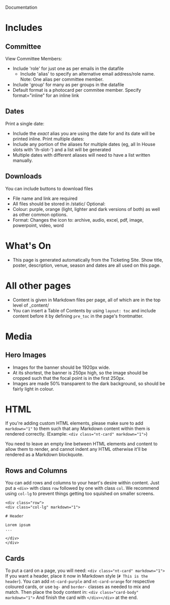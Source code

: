 Documentation

# Includes 
  ## Committee
  View Committee Members:
  - Include 'role' for just one as per emails in the datafile
    - Include 'alias' to specify an alternative email address/role name.
      Note: One alias per committee member.
  - Include 'group' for many as per groups in the datafile 
  - Default format is a photocard per commitee member. Specify format="inline" for an inline link

  ## Dates 
  Print a single date:
  - Include the *exact* alias you are using the date for and its date will be printed inline.
  Print multiple dates:
  - Include any portion of the aliases for multiple dates (eg, all In House slots with 'ih-slot-') and a list will be generated 
  - Multiple dates with different aliases will need to have a list written manually.

  ## Downloads
  You can include buttons to download files 
  - File name and link are required 
  - All files should be stored in /static/
  Optional: 
  - Colour: purple, orange (light, lighter and dark versions of both) as well as other common options.
  - Format: Changes the icon to: archive, audio, excel, pdf, image, powerpoint, video, word

# What's On 
  - This page is generated automatically from the Ticketing Site. Show title, poster, description, venue, season and dates are all used on this page.

# All other pages 
  - Content is given in Markdown files per page, all of which are in the top level of _content/ 
  - You can insert a Table of Contents by using `layout: toc` and include content before it by defining `pre_toc` in the page's frontmatter. 

# Media 
  ## Hero Images
  - Images for the banner should be 1920px wide.
  - At its shortest, the banner is 250px high, so the image should be cropped such that the focal point is in the first 250px. 
  - Images are made 50% transparent to the dark background, so should be fairly light in colour.

# HTML
  If you're adding custom HTML elements, please make sure to add `markdown="1"` to them such that any Markdown content within them is rendered correctly. (Example: `<div class="nt-card" markdown="1">`)

  You need to leave an empty line between HTML elements and content to allow them to render, and cannot indent any HTML otherwise it'll be rendered as a Markdown blockquote.

  ## Rows and Columns 
  You can add rows and columns to your heart's desire within content. Just put a `<div>` with class `row` followed by one with class `col`. We recommend using `col-lg` to prevent things getting too squished on smaller screens.
  ```
  <div class="row">
  <div class="col-lg" markdown="1">

  # Header

  Lorem ipsum 
  ...

  </div>
  </div>
  ```

  ## Cards 
  To put a card on a page, you will need:
  `<div class="nt-card" markdown="1">`
  If you want a header, place it now in Markdown style (`# This is the header`).
  You can add `nt-card-purple` and `nt-card-orange` for respective coloured cards, or use `bg-` and `border-` classes as needed to mix and match.
  Then place the body content in:
  `<div class="card-body" markdown="1">`
  And finish the card with `</div></div>` at the end.